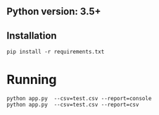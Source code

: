 ## Python version: 3.5+
## Installation

    pip install -r requirements.txt


# Running

    python app.py  --csv=test.csv --report=console
    python app.py  --csv=test.csv --report=csv

